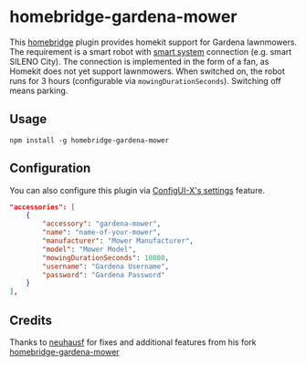 # homebridge-gardena-mower

This [homebridge](https://github.com/nfarina/homebridge) plugin provides homekit support for Gardena lawnmowers. The requirement is a smart robot with [smart system](https://www.gardena.com/int/products/smart) connection (e.g. smart SILENO City).
The connection is implemented in the form of a fan, as Homekit does not yet support lawnmowers. When switched on, the robot runs for 3 hours (configurable via `mowingDurationSeconds`). Switching off means parking.

## Usage

`npm install -g homebridge-gardena-mower`

## Configuration
You can also configure this plugin via [ConfigUI-X's settings](https://github.com/oznu/homebridge-config-ui-x/wiki/Developers:-Plugin-Settings-GUI) feature.

``` json
"accessories": [
	{  
		"accessory": "gardena-mower",  
		"name": "name-of-your-mower",  
		"manufacturer": "Mower Manufacturer",  
		"model": "Mower Model",
		"mowingDurationSeconds": 10800,
		"username": "Gardena Username",
		"password": "Gardena Password"
	}  
],
```

## Credits

Thanks to [neuhausf](https://github.com/neuhausf) for fixes and additional features from his fork [homebridge-gardena-mower](https://github.com/neuhausf/homebridge-gardena-mower)
